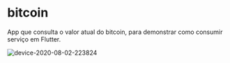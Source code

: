# bitcoin
App que consulta o valor atual do bitcoin, para demonstrar como consumir serviço em Flutter.

![device-2020-08-02-223824](https://user-images.githubusercontent.com/7034344/89138205-3941df00-d511-11ea-9ec2-f175759f0c49.png)
